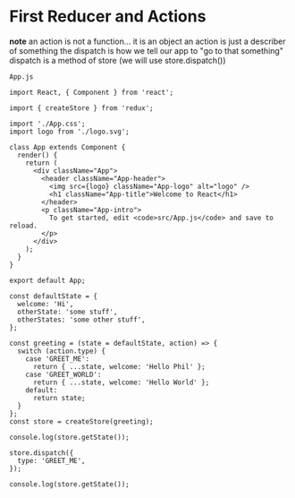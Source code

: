 # First Reducer and Actions
**note** an action is not a function... it is an object
an action is just a describer of something
the dispatch is how we tell our app to "go to that something"
dispatch is a method of store (we will use store.dispatch())

`App.js`

```
import React, { Component } from 'react';

import { createStore } from 'redux';

import './App.css';
import logo from './logo.svg';

class App extends Component {
  render() {
    return (
      <div className="App">
        <header className="App-header">
          <img src={logo} className="App-logo" alt="logo" />
          <h1 className="App-title">Welcome to React</h1>
        </header>
        <p className="App-intro">
          To get started, edit <code>src/App.js</code> and save to reload.
        </p>
      </div>
    );
  }
}

export default App;

const defaultState = {
  welcome: 'Hi',
  otherState: 'some stuff',
  otherStates: 'some other stuff',
};

const greeting = (state = defaultState, action) => {
  switch (action.type) {
    case 'GREET_ME':
      return { ...state, welcome: 'Hello Phil' };
    case 'GREET_WORLD':
      return { ...state, welcome: 'Hello World' };
    default:
      return state;
  }
};
const store = createStore(greeting);

console.log(store.getState());

store.dispatch({
  type: 'GREET_ME',
});

console.log(store.getState());
```
